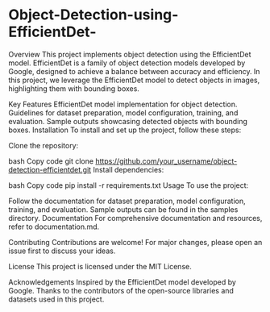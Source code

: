 # Object-Detection-using-EfficientDet-
Overview
This project implements object detection using the EfficientDet model. EfficientDet is a family of object detection models developed by Google, designed to achieve a balance between accuracy and efficiency. In this project, we leverage the EfficientDet model to detect objects in images, highlighting them with bounding boxes.

Key Features
EfficientDet model implementation for object detection.
Guidelines for dataset preparation, model configuration, training, and evaluation.
Sample outputs showcasing detected objects with bounding boxes.
Installation
To install and set up the project, follow these steps:

Clone the repository:

bash
Copy code
git clone https://github.com/your_username/object-detection-efficientdet.git
Install dependencies:

bash
Copy code
pip install -r requirements.txt
Usage
To use the project:

Follow the documentation for dataset preparation, model configuration, training, and evaluation.
Sample outputs can be found in the samples directory.
Documentation
For comprehensive documentation and resources, refer to documentation.md.

Contributing
Contributions are welcome! For major changes, please open an issue first to discuss your ideas.

License
This project is licensed under the MIT License.

Acknowledgements
Inspired by the EfficientDet model developed by Google.
Thanks to the contributors of the open-source libraries and datasets used in this project.
